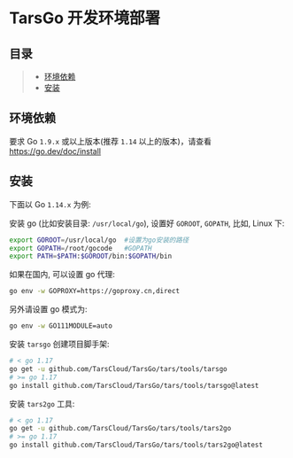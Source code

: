 # TarsGo 开发环境部署

## 目录

> * [环境依赖](#环境依赖)
> * [安装](#安装)

## 环境依赖

要求 Go `1.9.x` 或以上版本(推荐 `1.14` 以上的版本)，请查看 https://go.dev/doc/install

## 安装

下面以 Go `1.14.x` 为例:

安装 go (比如安装目录: `/usr/local/go`), 设置好 `GOROOT`, `GOPATH`, 比如, Linux 下:

```sh
export GOROOT=/usr/local/go  #设置为go安装的路径
export GOPATH=/root/gocode   #GOPATH
export PATH=$PATH:$GOROOT/bin:$GOPATH/bin
```

如果在国内, 可以设置 go 代理:

```sh
go env -w GOPROXY=https://goproxy.cn,direct
```

另外请设置 go 模式为:

```sh
go env -w GO111MODULE=auto
```

安装 `tarsgo` 创建项目脚手架:

```sh
# < go 1.17 
go get -u github.com/TarsCloud/TarsGo/tars/tools/tarsgo
# >= go 1.17
go install github.com/TarsCloud/TarsGo/tars/tools/tarsgo@latest
```

安装 `tars2go` 工具:

```sh
# < go 1.17 
go get -u github.com/TarsCloud/TarsGo/tars/tools/tars2go
# >= go 1.17
go install github.com/TarsCloud/TarsGo/tars/tools/tars2go@latest
```
